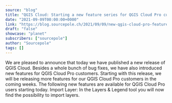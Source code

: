 ```yaml
---
source: "blog"
title: "QGIS Cloud: Starting a new feature series for QGIS Cloud Pro customers"
date: "2021-09-09T00:00:00+0000"
link: "https://blog.sourcepole.ch/2021/09/09/new-qgis-cloud-pro-features/"
draft: "false"
showcase: "planet"
subscribers: ["sourcepole"]
author: "Sourcepole"
tags: []
---
```


We are pleased to announce that today we have published a new release of QGIS Cloud. Besides a whole bunch of bug fixes, we have also introduced new features for QGIS Cloud Pro customers. Starting with this release, we will be releasing more features for our QGIS Cloud Pro customers in the coming weeks.
The following new features are available for QGIS Cloud Pro users starting today.
Import Layer: In the Layers &amp; Legend tool you will now find the possibility to import layers.
